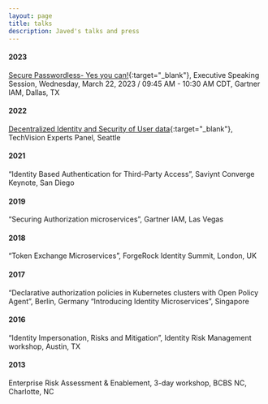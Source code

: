 ```yaml
---
layout: page
title: talks
description: Javed's talks and press
---
```


#### 2023
[Secure Passwordless- Yes you can!](https://www.gartner.com/en/conferences/na/identity-access-management-us/agenda/day){:target="_blank"}, Executive Speaking Session, Wednesday, March 22, 2023 / 09:45 AM - 10:30 AM CDT, Gartner IAM, Dallas, TX
#### 2022
[Decentralized Identity and Security of User data](https://twitter.com/1KosmosBlockID/status/1588281873133862912){:target="_blank"}, TechVision Experts Panel, Seattle

#### 2021
“Identity Based Authentication for Third-Party Access”, Saviynt Converge Keynote, San Diego


#### 2019
 “Securing Authorization microservices”, Gartner IAM, Las Vegas

#### 2018
“Token Exchange Microservices”, ForgeRock Identity Summit, London, UK

#### 2017
“Declarative authorization policies in Kubernetes clusters with Open Policy Agent”, Berlin, Germany
“Introducing Identity Microservices”, Singapore

#### 2016
“Identity Impersonation, Risks and Mitigation”, Identity Risk Management workshop, Austin, TX

#### 2013
Enterprise Risk Assessment & Enablement, 3-day workshop, BCBS NC, Charlotte, NC
